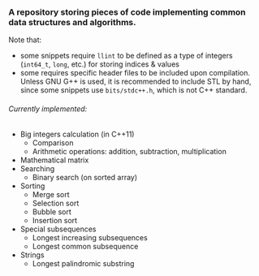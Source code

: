 ### A repository storing pieces of code implementing common data structures and algorithms.

Note that:
- some snippets require `llint` to be defined as a type of integers (`int64_t`, `long`, etc.) for storing indices & values
- some requires specific header files to be included upon compilation.
  Unless GNU G++ is used, it is recommended to include STL by hand, since some snippets use `bits/stdc++.h`, which is not C++ standard.

###### Currently implemented:
- Big integers calculation (in C++11)
  - Comparison
  - Arithmetic operations: addition, subtraction, multiplication
- Mathematical matrix
- Searching
  - Binary search (on sorted array)
- Sorting
  - Merge sort
  - Selection sort
  - Bubble sort
  - Insertion sort
- Special subsequences
  - Longest increasing subsequences
  - Longest common subsequence
- Strings
  - Longest palindromic substring
